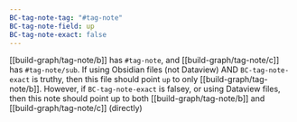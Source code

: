 ```yaml
---
BC-tag-note-tag: "#tag-note"
BC-tag-note-field: up
BC-tag-note-exact: false
---
```

[[build-graph/tag-note/b]] has `#tag-note`, and [[build-graph/tag-note/c]] has `#tag-note/sub`.
If using Obsidian files (not Dataview) AND `BC-tag-note-exact` is truthy, then this file should point `up` to only [[build-graph/tag-note/b]].
However, if `BC-tag-note-exact` is falsey, or using Dataview files, then this note should point up to both [[build-graph/tag-note/b]] and [[build-graph/tag-note/c]] (directly)
